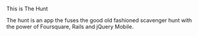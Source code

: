 This is The Hunt

The hunt is an app the fuses the good old fashioned scavenger hunt with the power of Foursquare, Rails and jQuery Mobile.
